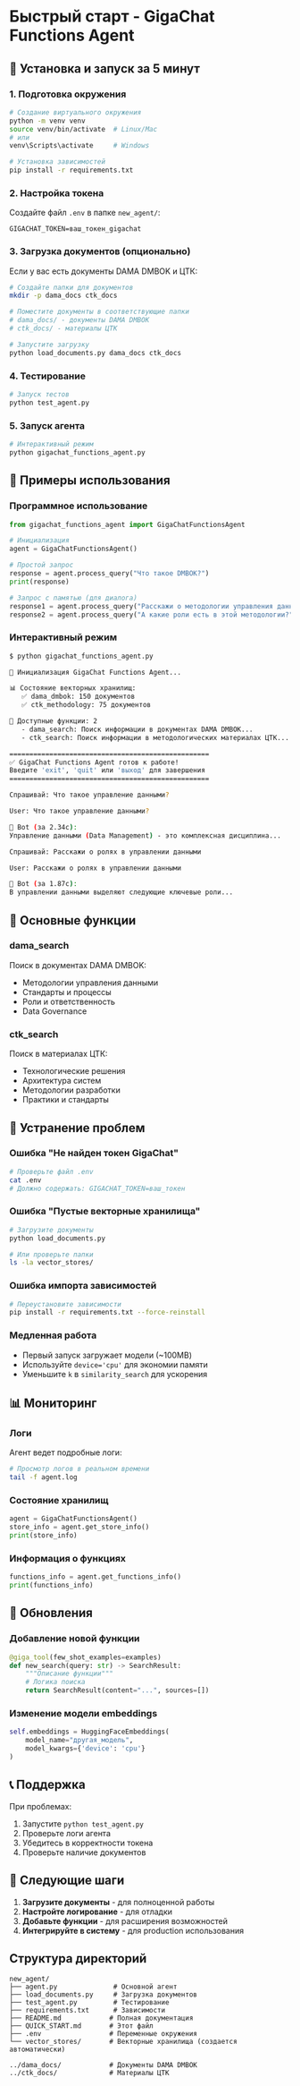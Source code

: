 # Быстрый старт - GigaChat Functions Agent

## 🚀 Установка и запуск за 5 минут

### 1. Подготовка окружения

```bash
# Создание виртуального окружения
python -m venv venv
source venv/bin/activate  # Linux/Mac
# или
venv\Scripts\activate     # Windows

# Установка зависимостей
pip install -r requirements.txt
```

### 2. Настройка токена

Создайте файл `.env` в папке `new_agent/`:

```env
GIGACHAT_TOKEN=ваш_токен_gigachat
```

### 3. Загрузка документов (опционально)

Если у вас есть документы DAMA DMBOK и ЦТК:

```bash
# Создайте папки для документов
mkdir -p dama_docs ctk_docs

# Поместите документы в соответствующие папки
# dama_docs/ - документы DAMA DMBOK
# ctk_docs/ - материалы ЦТК

# Запустите загрузку
python load_documents.py dama_docs ctk_docs
```

### 4. Тестирование

```bash
# Запуск тестов
python test_agent.py
```

### 5. Запуск агента

```bash
# Интерактивный режим
python gigachat_functions_agent.py
```

## 📝 Примеры использования

### Программное использование

```python
from gigachat_functions_agent import GigaChatFunctionsAgent

# Инициализация
agent = GigaChatFunctionsAgent()

# Простой запрос
response = agent.process_query("Что такое DMBOK?")
print(response)

# Запрос с памятью (для диалога)
response1 = agent.process_query("Расскажи о методологии управления данными", "user_123")
response2 = agent.process_query("А какие роли есть в этой методологии?", "user_123")
```

### Интерактивный режим

```bash
$ python gigachat_functions_agent.py

🚀 Инициализация GigaChat Functions Agent...

📊 Состояние векторных хранилищ:
   ✅ dama_dmbok: 150 документов
   ✅ ctk_methodology: 75 документов

🔧 Доступные функции: 2
   - dama_search: Поиск информации в документах DAMA DMBOK...
   - ctk_search: Поиск информации в методологических материалах ЦТК...

==================================================
✅ GigaChat Functions Agent готов к работе!
Введите 'exit', 'quit' или 'выход' для завершения
==================================================

Спрашивай: Что такое управление данными?

User: Что такое управление данными?

💬 Bot (за 2.34с):
Управление данными (Data Management) - это комплексная дисциплина...

Спрашивай: Расскажи о ролях в управлении данными

User: Расскажи о ролях в управлении данными

💬 Bot (за 1.87с):
В управлении данными выделяют следующие ключевые роли...
```

## 🔧 Основные функции

### dama_search
Поиск в документах DAMA DMBOK:
- Методологии управления данными
- Стандарты и процессы
- Роли и ответственность
- Data Governance

### ctk_search
Поиск в материалах ЦТК:
- Технологические решения
- Архитектура систем
- Методологии разработки
- Практики и стандарты

## 🐛 Устранение проблем

### Ошибка "Не найден токен GigaChat"
```bash
# Проверьте файл .env
cat .env
# Должно содержать: GIGACHAT_TOKEN=ваш_токен
```

### Ошибка "Пустые векторные хранилища"
```bash
# Загрузите документы
python load_documents.py

# Или проверьте папки
ls -la vector_stores/
```

### Ошибка импорта зависимостей
```bash
# Переустановите зависимости
pip install -r requirements.txt --force-reinstall
```

### Медленная работа
- Первый запуск загружает модели (~100MB)
- Используйте `device='cpu'` для экономии памяти
- Уменьшите `k` в `similarity_search` для ускорения

## 📊 Мониторинг

### Логи
Агент ведет подробные логи:
```bash
# Просмотр логов в реальном времени
tail -f agent.log
```

### Состояние хранилищ
```python
agent = GigaChatFunctionsAgent()
store_info = agent.get_store_info()
print(store_info)
```

### Информация о функциях
```python
functions_info = agent.get_functions_info()
print(functions_info)
```

## 🔄 Обновления

### Добавление новой функции
```python
@giga_tool(few_shot_examples=examples)
def new_search(query: str) -> SearchResult:
    """Описание функции"""
    # Логика поиска
    return SearchResult(content="...", sources=[])
```

### Изменение модели embeddings
```python
self.embeddings = HuggingFaceEmbeddings(
    model_name="другая_модель",
    model_kwargs={'device': 'cpu'}
)
```

## 📞 Поддержка

При проблемах:
1. Запустите `python test_agent.py`
2. Проверьте логи агента
3. Убедитесь в корректности токена
4. Проверьте наличие документов

## 🎯 Следующие шаги

1. **Загрузите документы** - для полноценной работы
2. **Настройте логирование** - для отладки
3. **Добавьте функции** - для расширения возможностей
4. **Интегрируйте в систему** - для production использования

## Структура директорий

```
new_agent/
├── agent.py              # Основной агент
├── load_documents.py     # Загрузка документов
├── test_agent.py         # Тестирование
├── requirements.txt      # Зависимости
├── README.md            # Полная документация
├── QUICK_START.md       # Этот файл
├── .env                 # Переменные окружения
└── vector_stores/       # Векторные хранилища (создается автоматически)

../dama_docs/            # Документы DAMA DMBOK
../ctk_docs/             # Материалы ЦТК
```